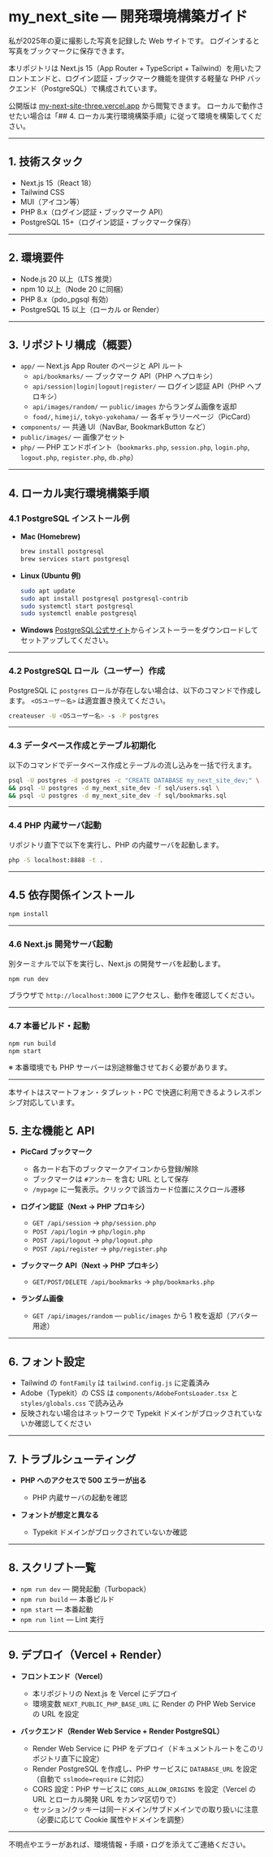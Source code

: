 
# my_next_site — 開発環境構築ガイド

私が2025年の夏に撮影した写真を記録した Web サイトです。
ログインすると写真をブックマークに保存できます。

本リポジトリは Next.js 15（App Router + TypeScript + Tailwind）を用いたフロントエンドと、ログイン認証・ブックマーク機能を提供する軽量な PHP バックエンド（PostgreSQL）で構成されています。

公開版は [my-next-site-three.vercel.app](https://my-next-site-three.vercel.app) から閲覧できます。
ローカルで動作させたい場合は「## 4. ローカル実行環境構築手順」に従って環境を構築してください。

---

## 1. 技術スタック

- Next.js 15（React 18）
- Tailwind CSS
- MUI（アイコン等）
- PHP 8.x（ログイン認証・ブックマーク API）
- PostgreSQL 15+（ログイン認証・ブックマーク保存）

---

## 2. 環境要件

- Node.js 20 以上（LTS 推奨）
- npm 10 以上（Node 20 に同梱）
- PHP 8.x（pdo_pgsql 有効）
- PostgreSQL 15 以上（ローカル or Render）

---

## 3. リポジトリ構成（概要）

- `app/` — Next.js App Router のページと API ルート
  - `api/bookmarks/` — ブックマーク API（PHP へプロキシ）
  - `api/session|login|logout|register/` — ログイン認証 API（PHP へプロキシ）
  - `api/images/random/` — `public/images` からランダム画像を返却
  - `food/`, `himeji/`, `tokyo-yokohama/` — 各ギャラリーページ（PicCard）
- `components/` — 共通 UI（NavBar, BookmarkButton など）
- `public/images/` — 画像アセット
- `php/` — PHP エンドポイント（`bookmarks.php`, `session.php`, `login.php`, `logout.php`, `register.php`, `db.php`）

---

## 4. ローカル実行環境構築手順

### 4.1 PostgreSQL インストール例

- **Mac (Homebrew)**

  ```bash
  brew install postgresql
  brew services start postgresql
  ```

- **Linux (Ubuntu 例)**

  ```bash
  sudo apt update
  sudo apt install postgresql postgresql-contrib
  sudo systemctl start postgresql
  sudo systemctl enable postgresql
  ```

- **Windows**
  [PostgreSQL公式サイト](https://www.postgresql.org/download/windows/)からインストーラーをダウンロードしてセットアップしてください。

---

### 4.2 PostgreSQL ロール（ユーザー）作成

PostgreSQL に `postgres` ロールが存在しない場合は、以下のコマンドで作成します。
`<OSユーザー名>` は適宜置き換えてください。

```bash
createuser -U <OSユーザー名> -s -P postgres
```

---

### 4.3 データベース作成とテーブル初期化

以下のコマンドでデータベース作成とテーブルの流し込みを一括で行えます。

```bash
psql -U postgres -d postgres -c "CREATE DATABASE my_next_site_dev;" \
&& psql -U postgres -d my_next_site_dev -f sql/users.sql \
&& psql -U postgres -d my_next_site_dev -f sql/bookmarks.sql
```

---

### 4.4 PHP 内蔵サーバ起動

リポジトリ直下で以下を実行し、PHP の内蔵サーバを起動します。

```bash
php -S localhost:8888 -t .
```

---

## 4.5 依存関係インストール

```bash
npm install
```

---

### 4.6 Next.js 開発サーバ起動

別ターミナルで以下を実行し、Next.js の開発サーバを起動します。

```bash
npm run dev
```

ブラウザで `http://localhost:3000` にアクセスし、動作を確認してください。

---

### 4.7 本番ビルド・起動

```bash
npm run build
npm start
```

※ 本番環境でも PHP サーバーは別途稼働させておく必要があります。

---


本サイトはスマートフォン・タブレット・PC で快適に利用できるようレスポンシブ対応しています。

## 5. 主な機能と API

- **PicCard ブックマーク**
  - 各カード右下のブックマークアイコンから登録/解除
  - ブックマークは `#アンカー` を含む URL として保存
  - `/mypage` に一覧表示。クリックで該当カード位置にスクロール遷移

- **ログイン認証（Next → PHP プロキシ）**
  - `GET /api/session` → `php/session.php`
  - `POST /api/login` → `php/login.php`
  - `POST /api/logout` → `php/logout.php`
  - `POST /api/register` → `php/register.php`

- **ブックマーク API（Next → PHP プロキシ）**
  - `GET/POST/DELETE /api/bookmarks` → `php/bookmarks.php`

- **ランダム画像**
  - `GET /api/images/random` — `public/images` から 1 枚を返却（アバター用途）

---

## 6. フォント設定

- Tailwind の `fontFamily` は `tailwind.config.js` に定義済み
- Adobe（Typekit）の CSS は `components/AdobeFontsLoader.tsx` と `styles/globals.css` で読み込み
- 反映されない場合はネットワークで Typekit ドメインがブロックされていないか確認してください

---

## 7. トラブルシューティング

- **PHP へのアクセスで 500 エラーが出る**
  - PHP 内蔵サーバの起動を確認

- **フォントが想定と異なる**
  - Typekit ドメインがブロックされていないか確認

---

## 8. スクリプト一覧

- `npm run dev` — 開発起動（Turbopack）
- `npm run build` — 本番ビルド
- `npm start` — 本番起動
- `npm run lint` — Lint 実行

---

## 9. デプロイ（Vercel + Render）

- **フロントエンド（Vercel）**
  - 本リポジトリの Next.js を Vercel にデプロイ
  - 環境変数 `NEXT_PUBLIC_PHP_BASE_URL` に Render の PHP Web Service の URL を設定

- **バックエンド（Render Web Service + Render PostgreSQL）**
  - Render Web Service に PHP をデプロイ（ドキュメントルートをこのリポジトリ直下に設定）
  - Render PostgreSQL を作成し、PHP サービスに `DATABASE_URL` を設定（自動で `sslmode=require` に対応）
  - CORS 設定：PHP サービスに `CORS_ALLOW_ORIGINS` を設定（Vercel の URL とローカル開発 URL をカンマ区切りで）
  - セッション/クッキーは同一ドメイン/サブドメインでの取り扱いに注意（必要に応じて Cookie 属性やドメインを調整）

---

不明点やエラーがあれば、環境情報・手順・ログを添えてご連絡ください。
